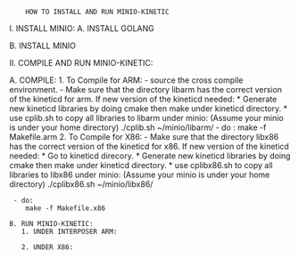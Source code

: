 		HOW TO INSTALL AND RUN MINIO-KINETIC

I. INSTALL MINIO:
   A. INSTALL GOLANG

   B. INSTALL MINIO

II. COMPILE AND RUN MINIO-KINETIC:

   A. COMPILE:
      1. To Compile for ARM:
         - source the cross compile environment.
 	 - Make sure that the directory libarm has the correct version of the kineticd for arm.
	   If new version of the kineticd needed:
		* Generate new kineticd libraries by doing cmake then make under kineticd directory.
		* use cplib.sh to copy all libraries to libarm under minio:
		  (Assume your minio is under your home directory)
			./cplib.sh ~/minio/libarm/
	 - do :
		make -f Makefile.arm
      2. To Compile for X86:
         - Make sure that the directory libx86 has the correct version of the kineticd for x86.
           If new version of the kineticd needed:
		* Go to kineticd direcory.
                * Generate new kineticd libraries by doing cmake then make under kineticd directory.
                * use cplibx86.sh to copy all libraries to libx86 under minio:
                  (Assume your minio is under your home directory)
                        ./cplibx86.sh ~/minio/libx86/

	 - do:
		make -f Makefile.x86

    B. RUN MINIO-KINETIC:
       1. UNDER INTERPOSER ARM:

       2. UNDER X86:









